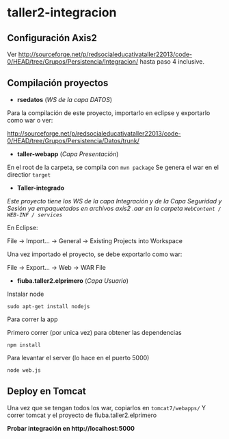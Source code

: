 taller2-integracion
===================

Configuración Axis2
--------------------

Ver http://sourceforge.net/p/redsocialeducativataller22013/code-0/HEAD/tree/Grupos/Persistencia/Integracion/ hasta paso 4 inclusive.


Compilación proyectos
--------------------

- **rsedatos** (*WS de la capa DATOS*)

Para la compilación de este proyecto, importarlo en eclipse y exportarlo como war o ver:

http://sourceforge.net/p/redsocialeducativataller22013/code-0/HEAD/tree/Grupos/Persistencia/Datos/trunk/


- **taller-webapp** (*Capa Presentación*)

En el root de la carpeta, se compila con `mvn package`
Se genera el war en el directior `target`

- **Taller-integrado**

*Este proyecto tiene los WS de la capa Integración y de la Capa Seguridad y Sesión ya empaquetados en archivos axis2 .aar en la carpeta `WebContent / WEB-INF / services`*

En Eclipse:

File -> Import... -> General -> Existing Projects into Workspace

Una vez importado el proyecto, se debe exportarlo como war:

File -> Export... -> Web -> WAR File

- **fiuba.taller2.elprimero** (*Capa Usuario*)

Instalar node

`sudo apt-get install nodejs`

Para correr la app 

Primero correr (por unica vez) para obtener las dependencias

`npm install`

Para levantar el server (lo hace en el puerto 5000)

`node web.js`

Deploy en Tomcat
----------------------

Una vez que se tengan todos los war, copiarlos en `tomcat7/webapps/`
Y correr tomcat y el proyecto de fiuba.taller2.elprimero


**Probar integración en http://localhost:5000**

